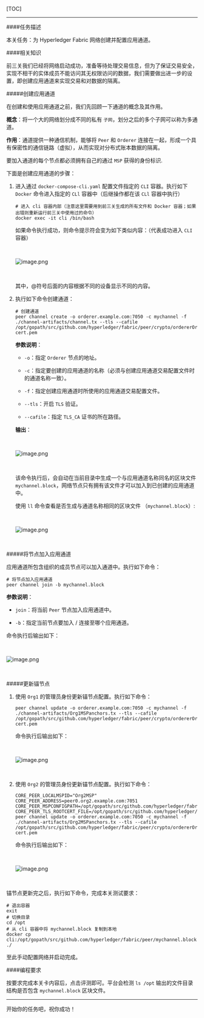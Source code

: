 [TOC]

---

####任务描述


本关任务：为 Hyperledger Fabric 网络创建并配置应用通道。


####相关知识

前三关我们已经将网络启动成功，准备等待处理交易信息，但为了保证交易安全，实现不相干的实体成员不能访问其无权限访问的数据，我们需要做出进一步的设置，即创建应用通道来实现交易和对数据的隔离。

#####创建应用通道

在创建和使用应用通道之前，我们先回顾一下通道的概念及其作用。

**概念**：将一个大的网络划分成不同的私有 `子网`，划分之后的多个子网可以称为多通道。

**作用**：通道提供一种通信机制，能够将 `Peer` 和 `Orderer` 连接在一起，形成一个具有保密性的通信链路（虚拟），从而实现对分布式账本数据的隔离。

要加入通道的每个节点都必须拥有自己的通过 `MSP` 获得的身份标识.

下面是创建应用通道的步骤：

1. 进入通过 `docker-compose-cli.yaml` 配置文件指定的 `CLI` 容器。执行如下 `Docker` 命令进入指定的 `CLl` 容器中（后继操作都在该 `CLl` 容器中执行）

    ```shell
    # 进入 cli 容器内部（注意这里需要用到前三关生成的所有文件和 Docker 容器；如果出错则重新运行前三关中使用过的命令）
    docker exec -it cli /bin/bash
    ```

    如果命令执行成功，则命令提示符会变为如下类似内容：（代表成功进入 `CLI` 容器）

    <br>

    ![image.png](https://ww1.sinaimg.cn/large/006alGmrgy1gbwdce8rlrj30r701s0ss.jpg)

    <br>

    其中，@符号后面的内容根据不同的设备显示不同的内容。

2. 执行如下命令创建通道：

    ```shell
    # 创建通道
    peer channel create -o orderer.example.com:7050 -c mychannel -f ./channel-artifacts/channel.tx --tls --cafile /opt/gopath/src/github.com/hyperledger/fabric/peer/crypto/ordererOrganizations/example.com/orderers/orderer.example.com/msp/tlscacerts/tlsca.example.com-cert.pem
    ```

    **参数说明**：

    - `-o`：指定 `Orderer` 节点的地址。

    - `-c`：指定要创建的应用通道的名称（必须与创建应用通道交易配置文件时的通道名称一致）。

    - `-f`：指定创建应用通道时所使用的应用通道交易配置文件。

    - `--tls`：开启 `TLS` 验证。

    - `--cafile`：指定 `TLS_CA` 证书的所在路径。

    **输出**：

    <br>

    ![image.png](https://ww1.sinaimg.cn/large/006alGmrgy1gbwdemvgw7j315607kmyr.jpg)

    <br>

    该命令执行后，会自动在当前目录中生成一个与应用通道名称同名的区块文件 `mychannel.block`，网络节点只有拥有该文件才可以加入到已创建的应用通道中。

    使用 `ll` 命令查看是否生成与通道名称相同的区块文件 （`mychannel.block`）:

    <br>

    ![image.png](https://ww1.sinaimg.cn/large/006alGmrgy1gbwdmbyk0xj30s9065q3p.jpg)

    <br>

#####将节点加入应用通道

应用通道所包含组织的成员节点可以加入通道中。执行如下命令：

```shell
# 将节点加入应用通道
peer channel join -b mychannel.block
```

**参数说明**：

- `join`：将当前 `Peer` 节点加入应用通道中。

- `-b`：指定当前节点要加入 / 连接至哪个应用通道。

命令执行后输出如下：

<br>

![image.png](https://ww1.sinaimg.cn/large/006alGmrgy1gbwdp7v4irj315904jq3m.jpg)

<br>

#####更新锚节点

1. 使用 `Org1` 的管理员身份更新锚节点配置。执行如下命令：

    ```shell
    peer channel update -o orderer.example.com:7050 -c mychannel -f ./channel-artifacts/Org1MSPanchors.tx --tls --cafile /opt/gopath/src/github.com/hyperledger/fabric/peer/crypto/ordererOrganizations/example.com/orderers/orderer.example.com/msp/tlscacerts/tlsca.example.com-cert.pem
    ```

    命令执行后输出如下：

    <br>

    ![image.png](https://ww1.sinaimg.cn/large/006alGmrgy1gbwdrgt016j315505edgy.jpg)

    <br>

2. 使用 `Org2` 的管理员身份更新锚节点配置。执行如下命令：

    ```shell
    CORE_PEER_LOCALMSPID="Org2MSP"
    CORE_PEER_ADDRESS=peer0.org2.example.com:7051
    CORE_PEER_MSPCONFIGPATH=/opt/gopath/src/github.com/hyperledger/fabric/peer/crypto/peerOrganizations/org2.example.com/users/Admin@org2.example.com/msp
    CORE_PEER_TLS_ROOTCERT_FILE=/opt/gopath/src/github.com/hyperledger/fabric/peer/crypto/peerOrganizations/org2.example.com/peers/peer0.org2.example.com/tls/ca.crt
    peer channel update -o orderer.example.com:7050 -c mychannel -f ./channel-artifacts/Org2MSPanchors.tx --tls --cafile /opt/gopath/src/github.com/hyperledger/fabric/peer/crypto/ordererOrganizations/example.com/orderers/orderer.example.com/msp/tlscacerts/tlsca.example.com-cert.pem
    ```

    命令执行后输出如下：

    <br>

    ![image.png](https://ww1.sinaimg.cn/large/006alGmrgy1gbwdtj593vj31540c4gol.jpg)

    <br>

锚节点更新完之后，执行如下命令，完成本关测试要求：

```shell
# 退出容器
exit
# 切换目录
cd /opt
# 从 cli 容器中将 mychannel.block 复制到本地
docker cp cli:/opt/gopath/src/github.com/hyperledger/fabric/peer/mychannel.block ./
```

至此手动配置网络并启动完成。

####编程要求

按要求完成本关卡内容后，点击评测即可。平台会检测 `ls /opt` 输出的文件目录结构是否包含 `mychannel.block` 区块文件。

---
开始你的任务吧，祝你成功！
